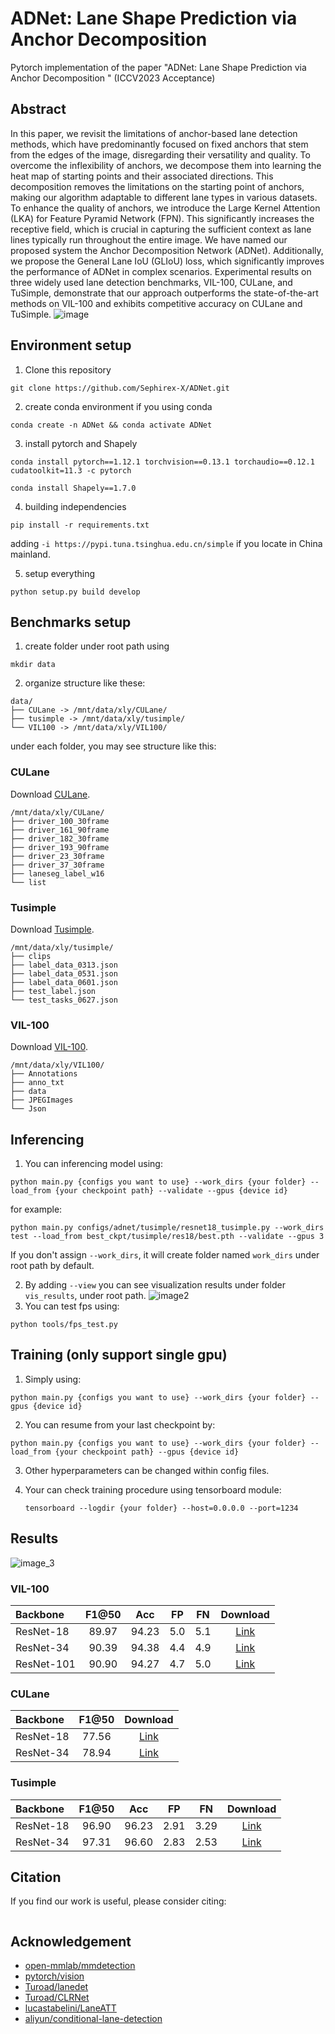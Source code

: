 # ADNet: Lane Shape Prediction via Anchor Decomposition 

Pytorch implementation of the paper "ADNet: Lane Shape Prediction via Anchor Decomposition " (ICCV2023 Acceptance)
## Abstract
In this paper, we revisit the limitations of anchor-based lane detection methods, which have predominantly focused on fixed anchors that stem from the edges of the image, disregarding their versatility and quality. To overcome the inflexibility of anchors, we decompose them into learning the heat map of starting points and their associated directions. This decomposition removes the limitations on the starting point of anchors, making our algorithm adaptable to different lane types in various datasets. To enhance the quality of anchors, we introduce the Large Kernel Attention (LKA) for Feature Pyramid Network (FPN). This significantly increases the receptive field, which is crucial in capturing the sufficient context as lane lines typically run throughout the entire image. We have named our proposed system the Anchor Decomposition Network (ADNet). Additionally, we propose the General Lane IoU (GLIoU) loss, which significantly improves the performance of ADNet in complex scenarios. Experimental results on three widely used lane detection benchmarks, VIL-100, CULane, and TuSimple, demonstrate that our approach outperforms the state-of-the-art methods on VIL-100 and exhibits competitive accuracy on CULane and TuSimple.
![image](figs/adnet.jpg)
## Environment setup
1. Clone this repository
```Shell
git clone https://github.com/Sephirex-X/ADNet.git
```
2. create conda environment if you using conda

```Shell
conda create -n ADNet && conda activate ADNet
```

   
3. install pytorch and Shapely

```Shell
conda install pytorch==1.12.1 torchvision==0.13.1 torchaudio==0.12.1 cudatoolkit=11.3 -c pytorch
```

```Shell
conda install Shapely==1.7.0
```

   
4. building independencies

```Shell
pip install -r requirements.txt
```

adding `-i https://pypi.tuna.tsinghua.edu.cn/simple` if you locate in China mainland.

   
5. setup everything

```Shell
python setup.py build develop
```

## Benchmarks setup

1. create folder under root path using

```Shell
mkdir data
```

2. organize structure like these:

```Shell
data/
├── CULane -> /mnt/data/xly/CULane/
├── tusimple -> /mnt/data/xly/tusimple/
└── VIL100 -> /mnt/data/xly/VIL100/
```

under each folder, you may see structure like this:

### CULane
Download [CULane](https://xingangpan.github.io/projects/CULane.html).
```
/mnt/data/xly/CULane/
├── driver_100_30frame
├── driver_161_90frame
├── driver_182_30frame
├── driver_193_90frame
├── driver_23_30frame
├── driver_37_30frame
├── laneseg_label_w16
└── list
```

### Tusimple
Download [Tusimple](https://github.com/TuSimple/tusimple-benchmark/issues/3).
```
/mnt/data/xly/tusimple/
├── clips
├── label_data_0313.json
├── label_data_0531.json
├── label_data_0601.json
├── test_label.json
└── test_tasks_0627.json

```

### VIL-100
Download [VIL-100](https://github.com/yujun0-0/mma-net).
```Shell
/mnt/data/xly/VIL100/
├── Annotations
├── anno_txt
├── data
├── JPEGImages
└── Json
```

## Inferencing

1. You can inferencing model using: 

```Shell
python main.py {configs you want to use} --work_dirs {your folder} --load_from {your checkpoint path} --validate --gpus {device id}
```

for example:

```Shell
python main.py configs/adnet/tusimple/resnet18_tusimple.py --work_dirs test --load_from best_ckpt/tusimple/res18/best.pth --validate --gpus 3
```

If you don't assign `--work_dirs`, it will create folder named  `work_dirs` under root path by default.

2. By adding `--view` you can see visualization results under folder `vis_results`, under root path.
![image2](figs/vis.jpg)
3. You can test fps using:

```Shell
python tools/fps_test.py
```

## Training (only support single gpu)

1. Simply using:

```Shell
python main.py {configs you want to use} --work_dirs {your folder} --gpus {device id}
```

2. You can resume from your last checkpoint by: 

```Shell
python main.py {configs you want to use} --work_dirs {your folder} --load_from {your checkpoint path} --gpus {device id}
```

3. Other hyperparameters can be changed within config files.

4. Your can check training procedure using tensorboard module:

   ```Shell
   tensorboard --logdir {your folder} --host=0.0.0.0 --port=1234
   ```
## Results

![image_3](figs/compare.jpg)
### VIL-100
|   Backbone  |   F1@50  | Acc |FP |FN |Download |
| :---        |   :---:  | :---:    | :---:    | :---:    | :---:    | 
| ResNet-18     |   89.97   | 94.23  |5.0   |5.1   |[Link](https://github.com/Sephirex-X/ADNet/releases/download/ckpt/vil_res18.pth) |
| ResNet-34     |   90.39   | 94.38   |4.4   |4.9   | [Link](https://github.com/Sephirex-X/ADNet/releases/download/ckpt/vil_res34.pth)  |
| ResNet-101     |   90.90   | 94.27   |4.7   |5.0   | [Link](https://github.com/Sephirex-X/ADNet/releases/download/ckpt/vil_res101.pth)  |


### CULane
|   Backbone  |   F1@50  | Download |
| :---  |     :---:    | :---:    | 
| ResNet-18     |   77.56   | [Link](https://github.com/Sephirex-X/ADNet/releases/download/ckpt/culane_res18.pth)  |
| ResNet-34     |   78.94   |  [Link](https://github.com/Sephirex-X/ADNet/releases/download/ckpt/culane_res34.pth)  |

### Tusimple

|   Backbone  |   F1@50  | Acc |FP |FN |Download |
| :---        |   :---:  | :---:    | :---:    | :---:    | :---:    | 
| ResNet-18     |   96.90   | 96.23  |2.91   |3.29   |[Link](https://github.com/Sephirex-X/ADNet/releases/download/ckpt/tusimple_res18.pth)  |
| ResNet-34     |   97.31   | 96.60   |2.83   |2.53   | [Link](https://github.com/Sephirex-X/ADNet/releases/download/ckpt/tusimple_res34.pth)  |


## Citation

If you find our work is useful, please consider citing:
```

```
## Acknowledgement
<!--ts-->
* [open-mmlab/mmdetection](https://github.com/open-mmlab/mmdetection)
* [pytorch/vision](https://github.com/pytorch/vision)
* [Turoad/lanedet](https://github.com/Turoad/lanedet)
* [Turoad/CLRNet](https://github.com/Turoad/CLRNet)
* [lucastabelini/LaneATT](https://github.com/lucastabelini/LaneATT)
* [aliyun/conditional-lane-detection](https://github.com/aliyun/conditional-lane-detection)
<!--te-->
   